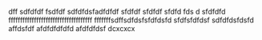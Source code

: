 
dff
sdfdfdf
fsdfdf
sdfdfdsfadfdfdf
sfdfdf
sfdfdf
sfdfd  fds d
sfdfdfd
ffffffffffffffffffffffffffffffffffff
fffffffsdffsdfdsfsfdfdsfd
sfdfsfdfdsf
sdfdfdsfdsfd
affdsfdf
afdfdfdfdfd
afdfdfdsf
dcxcxcx

